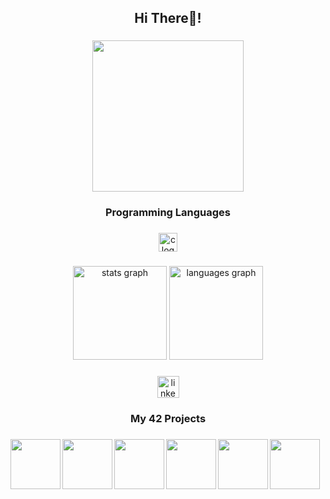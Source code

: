 <h2 align="center">Hi There👋!</h2>

###

<div align="center">
  <img height="242" src="https://user-images.githubusercontent.com/74038190/212750155-3ceddfbd-19d3-40a3-87af-8d329c8323c4.gif"  />
</div>

###

<h3 align="center">Programming Languages</h3>

###

<div align="center">
  <img src="https://cdn.jsdelivr.net/gh/devicons/devicon/icons/c/c-original.svg" height="30" alt="c logo"  />
</div>

###

<div align="center">
  <img src="https://github-readme-stats.vercel.app/api?username=jAzzvdou&hide_title=false&hide_rank=true&show_icons=true&include_all_commits=true&count_private=true&disable_animations=false&theme=tokyonight&locale=en&hide_border=true" height="150" alt="stats graph"  />
  <img src="https://github-readme-stats.vercel.app/api/top-langs?username=jAzzvdou&locale=en&hide_title=false&layout=compact&card_width=320&langs_count=5&theme=tokyonight&hide_border=true" height="150" alt="languages graph"  />
</div>

###

<div align="center">
  <a href="https://www.linkedin.com/in/jo%C3%A3o-azevedo-martins-9221b6256/" target="_blank">
    <img src="https://img.shields.io/static/v1?message=LinkedIn&logo=linkedin&label=&color=0077B5&logoColor=white&labelColor=&style=for-the-badge" height="35" alt="linkedin logo"  />
  </a>
</div>

###

<h3 align="center">My 42 Projects</h3>

###

<img align="left" height="80" src="https://raw.githubusercontent.com/jou-code/42-project-badges/main/badges/libftm.png"  />

###

<img align="left" height="80" src="https://raw.githubusercontent.com/jou-code/42-project-badges/main/badges/ft_printfm.png"  />

###

<img align="left" height="80" src="https://raw.githubusercontent.com/jou-code/42-project-badges/main/badges/get_next_linem.png"  />

###

<img align="left" height="80" src="https://raw.githubusercontent.com/jou-code/42-project-badges/main/badges/born2berootm.png"  />

###

<img align="left" height="80" src="https://raw.githubusercontent.com/jou-code/42-project-badges/main/badges/pipexm.png"  />

###

<img align="left" height="80" src="https://raw.githubusercontent.com/jou-code/42-project-badges/main/badges/push_swapm.png"  />

###
